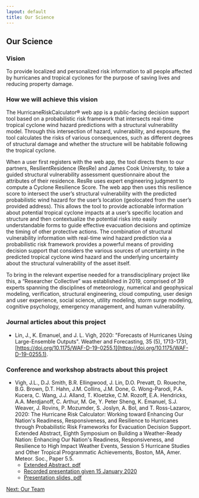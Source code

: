 ```yaml
---
layout: default
title: Our Science
---
```


## Our Science

### Vision ###

To provide localized and personalized risk information to all people affected by hurricanes and tropical cyclones for the purpose of saving lives and reducing property damage.

### How we will achieve this vision ###

The HurricaneRiskCalculator&reg; web app is a public-facing decision support tool based on a probabilistic risk framework that intersects real-time tropical cyclone wind hazard predictions with a structural vulnerability model. Through this intersection of hazard, vulnerability, and exposure, the tool calculates the risks of various consequences, such as different degrees of structural damage and whether the structure will be habitable following the tropical cyclone.

When a user first registers with the web app, the tool directs them to our partners, ResilientResidence (ResRe) and James Cook University, to take a guided structural vulnerability assessment questionnaire about the attributes of their residence. ResRe uses expert engineering judgment to compute a Cyclone Resilience Score. The web app then uses this resilience score to intersect the user’s structural vulnerability with the predicted probabilistic wind hazard for the user’s location (geolocated from the user’s provided address). This allows the tool to provide actionable information about potential tropical cyclone impacts at a user’s specific location and structure and then contextualize the potential risks into easily understandable forms to guide effective evacuation decisions and optimize the timing of other protective actions. The combination of structural vulnerability information with real-time wind hazard prediction via a probabilistic risk framework provides a powerful means of providing decision support that considers the various sources of uncertainty in the predicted tropical cyclone wind hazard and the underlying uncertainty about the structural vulnerability of the asset itself. 

To bring in the relevant expertise needed for a transdisciplinary project like this, a “Researcher Collective” was established in 2019, comprised of 39 experts spanning the disciplines of meteorology, numerical and geophysical modeling, verification, structural engineering, cloud computing, user design and user experience, social science, utility modeling, storm surge modeling, cognitive psychology, emergency management, and human vulnerability.

### Journal articles about this project ###

* Lin, J., K. Emanuel, and J. L. Vigh, 2020: "Forecasts of Hurricanes Using Large-Ensemble Outputs". Weather and Forecasting, 35 (5), 1713-1731, [https://doi.org/10.1175/WAF-D-19-0255.1](https://doi.org/10.1175/WAF-D-19-0255.1).


### Conference and workshop abstracts about this project ###

* Vigh, J.L., D.J. Smith, B.R. Ellingwood, J. Lin, D.O. Prevatt, D. Roueche, B.G. Brown, D.T. Hahn, J.M. Collins, J.M. Done, G. Wong-Parodi, P.A. Kucera, C. Wang, J.J. Alland, T. Kloetzke, C.M. Rozoff, E.A. Hendricks, A.A. Merdjanoff, C. Arthur, M. Ge, Y. Peter Sheng, K. Emanuel, S.J. Weaver, J. Rovins, P. Mozumder, S. Joslyn, A. Bol, and T. Ross-Lazarov, 2020: The Hurricane Risk Calculator: Working toward Enhancing Our Nation's Readiness, Responsiveness, and Resilience to Hurricanes through Probabilistic Risk Frameworks for Evacuation Decision Support. Extended Abstract, Eighth Symposium on Building a Weather-Ready Nation: Enhancing Our Nation's Readiness, Responsiveness, and Resilience to High Impact Weather Events, Session 5 Hurricane Studies and Other Tropical Programmatic Achievements, Boston, MA, Amer. Meteor. Soc., Paper 5.5. 
  * [Extended Abstract, pdf](https://ral.ucar.edu/staff/jvigh/documents/vighEA2020_extended_abstract.pdf)
  * [Recorded presentation given 15 January 2020](https://ams.confex.com/ams/2020Annual/recordingredirect.cgi/oid/Recording516716/paper370408_1.mp4) 
  * [Presentation slides, pdf](https://ral.ucar.edu/staff/jvigh/documents/20200115_vigh_AMS100_hurricane_risk_calculator_presentation.pdf)

[Next: Our Team](team.html)

